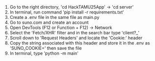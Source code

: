 1. Go to the right directory, 'cd HackTAMU25App' -> 'cd server'
2. In terminal, run command 'pip install -r requirements.txt'
3. Create a .env file in the same file as main.py
4. Go to suno.com and create an account
5. Open DevTools (F12 or Function + F12) -> Network
6. Select the 'Fetch/XHR' filter and in the search bar type 'client?_'
7. Scroll down to 'Request Headers' and locate the 'Cookie:' header
8. Copy the string associated with this header and store it in the .env as 'SUNO_COOKIE=<cookie>' then save the file
9. In terminal, type 'python -m main'
 